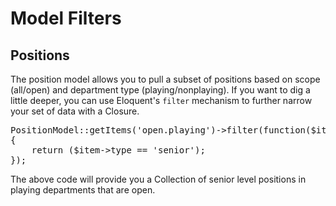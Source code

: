 # Model Filters

## Positions

The position model allows you to pull a subset of positions based on scope (all/open) and department type (playing/nonplaying). If you want to dig a little deeper, you can use Eloquent's `filter` mechanism to further narrow your set of data with a Closure.

<pre>PositionModel::getItems('open.playing')->filter(function($item)
{
	return ($item->type == 'senior');
});</pre>

The above code will provide you a Collection of senior level positions in playing departments that are open.